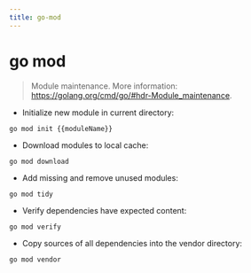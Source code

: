 ```yaml
---
title: go-mod
---
```

# go mod

> Module maintenance.
> More information: <https://golang.org/cmd/go/#hdr-Module_maintenance>.

- Initialize new module in current directory:

`go mod init {{moduleName}}`

- Download modules to local cache:

`go mod download`

- Add missing and remove unused modules:

`go mod tidy`

- Verify dependencies have expected content:

`go mod verify`

- Copy sources of all dependencies into the vendor directory:

`go mod vendor`
